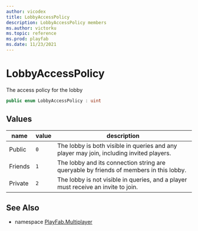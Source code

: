 ```yaml
---
author: vicodex
title: LobbyAccessPolicy
description: LobbyAccessPolicy members
ms.author: victorku
ms.topic: reference
ms.prod: playfab
ms.date: 11/23/2021
---
```


# LobbyAccessPolicy

The access policy for the lobby

```csharp
public enum LobbyAccessPolicy : uint
```

## Values

| name | value | description |
| --- | --- | --- |
| Public | `0` | The lobby is both visible in queries and any player may join, including invited players. |
| Friends | `1` | The lobby and its connection string are queryable by friends of members in this lobby. |
| Private | `2` | The lobby is not visible in queries, and a player must receive an invite to join. |

## See Also

* namespace [PlayFab.Multiplayer](../PlayFabMultiplayerSDK.md)

